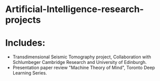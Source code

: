 # Artificial-Intelligence-research-projects

# Includes:

- Transdimensional Seismic Tomography project, Collaboration with Schlumbeger Cambridge Research and University of Edinburgh.
- Presentation paper review "Machine Theory of Mind", Toronto Deep Learning Series.
